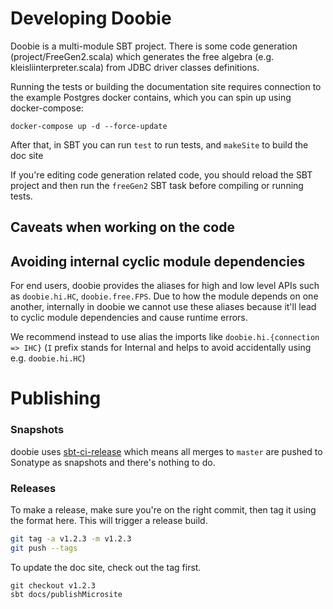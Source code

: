 # Developing Doobie

Doobie is a multi-module SBT project.
There is some code generation (project/FreeGen2.scala) which generates the free algebra (e.g. kleisliinterpreter.scala)
from JDBC driver classes definitions.

Running the tests or building the documentation site requires connection to the example Postgres docker contains,
which you can spin up using docker-compose:

```
docker-compose up -d --force-update
```

After that, in SBT you can run `test` to run tests, and `makeSite` to build the doc site

If you're editing code generation related code, you should reload the SBT project and then run the `freeGen2` SBT task
before compiling or running tests.

## Caveats when working on the code

## Avoiding internal cyclic module dependencies

For end users, doobie provides the aliases for high and low level APIs
such as `doobie.hi.HC`, `doobie.free.FPS`. 
Due to how the module depends on one another, internally in doobie we cannot use
these aliases because it'll lead to cyclic module dependencies and cause runtime errors.

We recommend instead to use alias the imports like `doobie.hi.{connection => IHC}`
(`I` prefix stands for Internal and helps to avoid accidentally using e.g. `doobie.hi.HC`)

# Publishing

### Snapshots

doobie uses [sbt-ci-release](https://github.com/olafurpg/sbt-ci-release) which means all merges to `master` are pushed to Sonatype as snapshots and there's nothing to do.

### Releases

To make a release, make sure you're on the right commit, then tag it using the format here. This will trigger a release build.

```bash
git tag -a v1.2.3 -m v1.2.3
git push --tags
```

To update the doc site, check out the tag first.

```
git checkout v1.2.3
sbt docs/publishMicrosite
```



